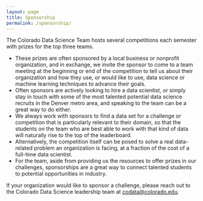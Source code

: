 ```yaml
---
layout: page
title: Sponsorship
permalink: /sponsorship/
---
```


The Colorado Data Science Team hosts several competitions each semester with prizes for the top three teams. 
<ul>
 <li> These prizes are often sponsored by a local business or nonprofit organization, and in exchange, we invite the sponsor to come to a team meeting at the beginning or end of the competition to tell us about their organization and how they use, or would like to use, data science or machine learning techniques to advance their goals.</li>
 <li> Often sponsors are actively looking to hire a data scientist, or simply stay in touch with some of the most talented potential data science recruits in the Denver metro area, and speaking to the team can be a great way to do either.</li>
 <li> We always work with sponsors to find a data set for a challenge or competition that is particularly relevant to their domain, so that the students on the team who are best able to work with that kind of data will naturally rise to the top of the leaderboard. </li>
 <li> Alternatively, the competition itself can be posed to solve a real data-related problem an organization is facing, at a fraction of the cost of a full-time data scientist. </li>
 <li>  For the team, aside from providing us the resources to offer prizes in our challenges, sponsorships are a great way to connect talented students to potential opportunities in industry. </li>
</ul>

If your organization would like to sponsor a challenge, please reach out to the Colorado Data Science leadership team at codata@colorado.edu.